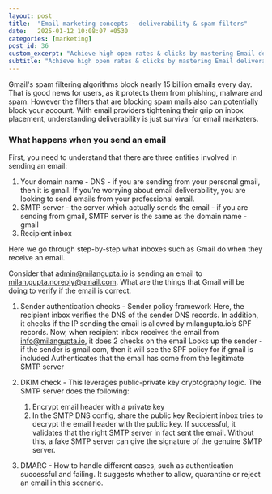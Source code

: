 ```yaml
---
layout: post
title:  "Email marketing concepts - deliverability & spam filters"
date:   2025-01-12 10:08:07 +0530
categories: [marketing]
post_id: 36
custom_excerpt: "Achieve high open rates & clicks by mastering Email deliverability fundamentals"
subtitle: "Achieve high open rates & clicks by mastering Email deliverability fundamentals"
---
```

Gmail's spam filtering algorithms block nearly 15 billion emails every day.
That is good news for users, as it protects them from phishing, malware and spam.
However the filters that are blocking spam mails also can potentially block your account.
With email providers tightening their grip on inbox placement, understanding deliverability is just survival for email marketers.

### What happens when you send an email

First, you need to understand that there are three entities involved in sending an email:
1. Your domain name - DNS - if you are sending from your personal gmail, then it is gmail. If you’re worrying about email deliverability, you are looking to send emails from your professional email.
2. SMTP server - the server which actually sends the email - if you are sending from gmail, SMTP server is the same as the domain name - gmail
3. Recipient inbox

Here we go through step-by-step what inboxes such as Gmail do when they receive an email.

Consider that admin@milangupta.io is sending an email to milan.gupta.noreply@gmail.com.
What are the things that Gmail will be doing to verify if the email is correct.

1. Sender authentication checks - Sender policy framework
Here, the recipient inbox verifies the DNS of the sender DNS records. 
In addition, it checks if the IP sending the email is allowed by milangupta.io’s SPF records. 
Now, when recipient inbox receives the email from info@milangupta.io, it does 2 checks on the email
Looks up the sender - if the sender is gmail.com, then it will see the SPF policy for if gmail is included
Authenticates that the email has come from the legitimate SMTP server 

2. DKIM check - This leverages public-private key cryptography logic. The SMTP server does the following:
   1. Encrypt email header with a private key
   2. In the SMTP DNS config, share the public key
Recipient inbox tries to decrypt the email header with the public key. If successful, it validates that the right SMTP server in fact sent the email. 
Without this, a fake SMTP server can give the signature of the genuine SMTP server.

3. DMARC - How to handle different cases, such as authentication successful and failing. It suggests whether to allow, quarantine or reject an email in this scenario.
